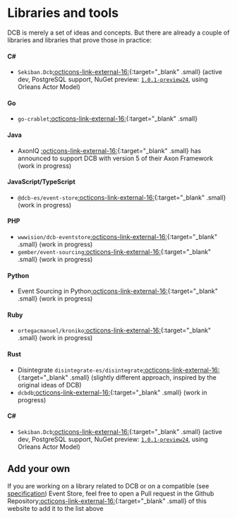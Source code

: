 # Libraries and tools

DCB is merely a set of ideas and concepts.
But there are already a couple of libraries and libraries that prove those in practice:

#### C#

- `Sekiban.Dcb`[:octicons-link-external-16:](https://github.com/J-Tech-Japan/Sekiban?tab=readme-ov-file#dcb-dynamic-consistency-boundary){:target="_blank" .small} (active dev, PostgreSQL support, NuGet preview: [`1.0.1-preview24`](https://www.nuget.org/packages/Sekiban.Dcb), using Orleans Actor Model)

#### Go

- `go-crablet`[:octicons-link-external-16:](https://github.com/rodolfodpk/go-crablet){:target="_blank" .small}

#### Java

- AxonIQ [:octicons-link-external-16:](https://www.axoniq.io){:target="_blank" .small} has announced to support DCB with version 5 of their Axon Framework (work in progress)

#### JavaScript/TypeScript

- `@dcb-es/event-store`[:octicons-link-external-16:](https://github.com/sennentech/dcb-event-sourced){:target="_blank" .small} (work in progress)

#### PHP

- `wwwision/dcb-eventstore`[:octicons-link-external-16:](https://github.com/bwaidelich/dcb-eventstore){:target="_blank" .small} (work in progress)
- `gember/event-sourcing`[:octicons-link-external-16:](https://github.com/GemberPHP/event-sourcing){:target="_blank" .small} (work in progress)

#### Python

- Event Sourcing in Python[:octicons-link-external-16:](https://eventsourcing.readthedocs.io/en/latest/topics/examples/coursebooking-dcb.html){:target="_blank" .small} (work in progress)

#### Ruby

- `ortegacmanuel/kroniko`[:octicons-link-external-16:](https://github.com/ortegacmanuel/kroniko){:target="_blank" .small} (work in progress)

#### Rust

- Disintegrate `disintegrate-es/disintegrate`[:octicons-link-external-16:](https://disintegrate-es.github.io/disintegrate/){:target="_blank" .small} (slightly different approach, inspired by the original ideas of DCB)
- `dcbdb`[:octicons-link-external-16:](https://github.com/johnbywater/dcbdb){:target="_blank" .small} (work in progress)

#### C#

- `Sekiban.Dcb`[:octicons-link-external-16:](https://github.com/J-Tech-Japan/Sekiban?tab=readme-ov-file#dcb-dynamic-consistency-boundary){:target="_blank" .small} (active dev, PostgreSQL support, NuGet preview: [`1.0.1-preview24`](https://www.nuget.org/packages/Sekiban.Dcb/1.0.1-preview24), using Orleans Actor Model)

## Add your own

If you are working on a library related to DCB or on a compatible (see [specification](../specification.md)) Event Store, feel free to open a Pull request in the Github Repository[:octicons-link-external-16:](https://github.com/dcb-events/dcb-events.github.io/edit/main/docs/resources/libraries.md){:target="_blank" .small} of this website to add it to the list above
